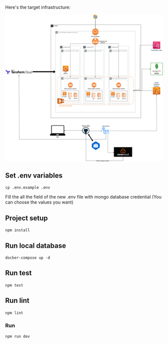 
Here's the target infrastructure:

![alt text](/docs/Carplatform_ArchiDiagram.drawio.png "Architecture diagram")

## Set .env variables
```
cp .env.example .env
```
Fill the all the field of the new .env file with mongo database credential (You can choose the values you want)

## Project setup
```
npm install
```

## Run local database
```
docker-compose up -d
```

## Run test
```
npm test
```

## Run lint
```
npm lint
```

### Run
```
npm run dev
```
